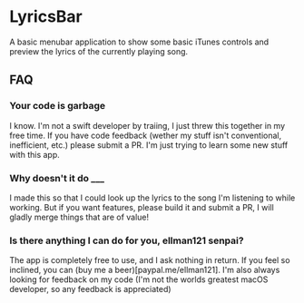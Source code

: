 # LyricsBar
A basic menubar application to show some basic iTunes controls and preview the lyrics of the currently playing song.

## FAQ

### Your code is garbage
I know.  I'm not a swift developer by traiing, I just threw this together in my free time.  If you have code feedback (wether my stuff isn't conventional, inefficient, etc.) please submit a PR.  I'm just trying to learn some new stuff with this app.

### Why doesn't it do ___
I made this so that I could look up the lyrics to the song I'm listening to  while working.  But if you want features, please build it and submit a PR, I will gladly merge things that are of value!

### Is there anything I can do for you, ellman121 senpai?
The app is completely free to use, and I ask nothing in return.  If you feel so inclined, you can (buy me a beer)[paypal.me/ellman121].  I'm also always looking for feedback on my code (I'm not the worlds greatest macOS developer, so any feedback is appreciated)
